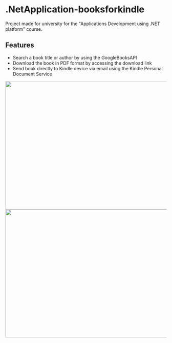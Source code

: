 # .NetApplication-booksforkindle

Project made for university for the "Applications Development using .NET platform" course.

## Features

- Search a book title or author by using the GoogleBooksAPI
- Download the book in PDF format by accessing the download link 
- Send book directly to Kindle device via email using the Kindle Personal Document Service

<img src="https://i.imgur.com/zNvbp38.png" width="700" height="400">

<img src="https://i.imgur.com/yWuilH6.png" width="700" height="400">

